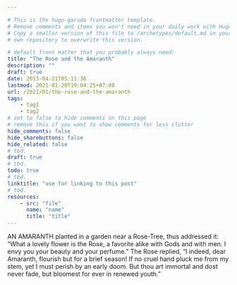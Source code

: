 ```yaml
---

# This is the hugo-garuda frontmatter template.
# Remove comments and items you won't need in your daily work with Hugo.
# Copy a smaller version of this file to /archetypes/default.md in your
# own repository to overwrite this version.

# default front matter that you probably always need:
title: "The Rose and the Amaranth"
description: ""
draft: true
date: 2013-04-21T05:11:36
lastmod: 2021-01-20T19:04:25+07:00
url: /2021/01/the-rose-and-the-amaranth
tags:
    - tag1
    - tag2
# set to false to hide comments on this page
# remove this if you want to show comments for less clutter
hide_comments: false
hide_sharebuttons: false
hide_related: false
# tbd.
draft: true
# tbd.
todo: true
# tbd.
linktitle: "use for linking to this post"
# tbd.
resources:
    - src: "file"
      name: "name"
      title: "title"
---
```

AN AMARANTH planted in a garden near a Rose-Tree, thus addressed it: “What a lovely flower is the Rose, a favorite alike with Gods and with men. I envy you your beauty and your perfume.” The Rose replied, “I indeed, dear Amaranth, flourish but for a brief season! If no cruel hand pluck me from my stem, yet I must perish by an early doom. But thou art immortal and dost never fade, but bloomest for ever in renewed youth.”
